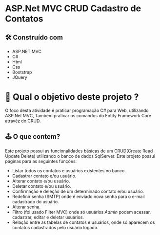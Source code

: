 ﻿# ASP.Net MVC CRUD Cadastro de Contatos

##  🛠️ Construído com 
* ASP.NET MVC
* C#
* Html
* Css
* Bootstrap
* JQuery

# 🤔 Qual o objetivo deste projeto ?

  O foco desta atividade é praticar programação C# para Web, utilizando ASP.Net MVC, Tambem praticar os comandos do Entity Framework Core atravéz do CRUD.
  
## 🕹️ O que contem?
  Este projeto possui as funcionalidades básicas de um CRUD(Create Read Update Delete) utilizando o banco de dados SqlServer.
  Este projeto possui páginas para as seguintes funções:
  * Listar todos os contatos e usuários existentes no banco.
  * Cadastrar contato e/ou usuário.
  * Alterar contato e/ou usuário.
  * Deletar contato e/ou usuário.
  * Confirmação e deleção de um determinado contato e/ou usuário. 
  * Redefinir senha (SMTP) onde é enviado nova senha para o e-mail cadastrado do usuário.
  * Alterar senha.
  * Filtro (foi usado Filter MVC) onde só usuários *Admin* podem acessar, cadastrar, editar e deletar usuários.
  * Relação entre as tabelas de contatos e usuários, onde só aparecem os contatos cadastrados pelo usuário logado.

